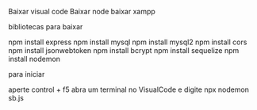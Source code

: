 Baixar visual code
Baixar node 
baixar xampp

bibliotecas para baixar

npm install express
npm install mysql
npm install mysql2
npm install cors  
npm install jsonwebtoken
npm install bcrypt
npm install sequelize
npm install nodemon

para iniciar

aperte control + f5
abra um terminal no VisualCode e digite npx nodemon sb.js
